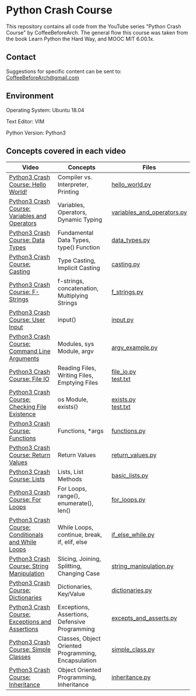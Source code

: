 # Python Crash Course
This repository contains all code from the YouTube series "Python Crash Course" by CoffeeBeforeArch. The general flow this course was taken from the book Learn Python the Hard Way, and MOOC MIT 6.00.1x.

## Contact

Suggestions for specific content can be sent to: CoffeeBeforeArch@gmail.com


## Environment 
Operating System: Ubuntu 18.04

Text Editor: VIM

Python Version: Python3

## Concepts covered in each video
| Video | Concepts | Files |
| ----- | -------- | ----- |
| <a href=https://youtu.be/dyCQrZfoMUQ>Python3 Crash Course: Hello World!</a> | Compiler vs. Interpreter, Printing | <a href=https://github.com/CoffeeBeforeArch/python3_crash_course/blob/master/fundamental_concepts/printing/hello_world.py>hello_world.py</a> |
| <a href=https://youtu.be/8Txatny9_ng>Python3 Crash Course: Variables and Operators</a> | Variables, Operators, Dynamic Typing | <a href=https://github.com/CoffeeBeforeArch/python3_crash_course/blob/master/fundamental_concepts/variables/variables_and_operators.py>variables_and_operators.py</a> |
| <a href=https://youtu.be/8Txatny9_ng>Python3 Crash Course: Data Types</a> | Fundamental Data Types, type() Function | <a href=https://github.com/CoffeeBeforeArch/python3_crash_course/blob/master/fundamental_concepts/variables/data_types.py>data_types.py</a> |
| <a href=https://youtu.be/3q-wUu3pmsI>Python3 Crash Course: Casting</a> | Type Casting, Implicit Casting | <a href=https://github.com/CoffeeBeforeArch/python3_crash_course/blob/master/fundamental_concepts/variables/casting.py>casting.py</a> |
| <a href=https://youtu.be/7Z1Z-OTM_co>Python3 Crash Course: F-Strings</a> | f-strings, concatenation, Multiplying Strings | <a href=https://github.com/CoffeeBeforeArch/python3_crash_course/blob/master/fundamental_concepts/printing/f_strings.py>f_strings.py</a> |
| <a href=https://youtu.be/cKf7SvZklYM>Python3 Crash Course: User Input</a> | input() | <a href=https://github.com/CoffeeBeforeArch/python3_crash_course/blob/master/fundamental_concepts/program_io/input.py>input.py</a> |
| <a href=https://youtu.be/s9x_YTTvats>Python3 Crash Course: Command Line Arguments</a> | Modules, sys Module, argv | <a href=https://github.com/CoffeeBeforeArch/python3_crash_course/blob/master/fundamental_concepts/modules/sys_module/argv_example.py>argv_example.py</a> |
| <a href=https://youtu.be/ClWw7OEgbb4>Python3 Crash Course: File IO</a> | Reading Files, Writing Files, Emptying Files | <a href=https://github.com/CoffeeBeforeArch/python3_crash_course/blob/master/fundamental_concepts/program_io/file_io/file_io.py>file_io.py</a><br><a href=https://github.com/CoffeeBeforeArch/python3_crash_course/blob/master/fundamental_concepts/program_io/file_io/test.txt>test.txt</a>  |
| <a href=https://youtu.be/6y0p-VZyPBk>Python3 Crash Course: Checking File Existence</a> | os Module, exists() | <a href=https://github.com/CoffeeBeforeArch/python3_crash_course/blob/master/fundamental_concepts/modules/os_module/exists.py>exists.py</a><br><a href=https://github.com/CoffeeBeforeArch/python3_crash_course/blob/master/fundamental_concepts/program_io/file_io/test.txt>test.txt</a>  |
| <a href=https://youtu.be/iHDZUtH8mMI>Python3 Crash Course: Functions</a> | Functions, \*args | <a href=https://github.com/CoffeeBeforeArch/python3_crash_course/blob/master/fundamental_concepts/functions/functions.py>functions.py</a> |
| <a href=https://youtu.be/-pC2ia-eYAM>Python3 Crash Course: Return Values</a> | Return Values | <a href=https://github.com/CoffeeBeforeArch/python3_crash_course/blob/master/fundamental_concepts/functions/return_values.py>return_values.py</a> |
| <a href=https://youtu.be/RowwYO5S-FA>Python3 Crash Course: Lists</a> | Lists, List Methods | <a href=https://github.com/CoffeeBeforeArch/python3_crash_course/blob/master/fundamental_concepts/lists/basic_lists.py>basic_lists.py</a> |
| <a href=https://youtu.be/WNkAmqjOnts>Python3 Crash Course: For Loops</a> | For Loops, range(), enumerate(), len() | <a href=https://github.com/CoffeeBeforeArch/python3_crash_course/blob/master/fundamental_concepts/loops/for_loops.py>for_loops.py</a> |
| <a href=https://youtu.be/GF1Pcxuv7dI>Python3 Crash Course: Conditionals and While Loops</a> | While Loops, continue, break, if, elif, else | <a href=https://github.com/CoffeeBeforeArch/python3_crash_course/blob/master/fundamental_concepts/loops/if_else_and_while.py>if_else_while.py</a> |
| <a href=https://youtu.be/bHAz4msGzJI>Python3 Crash Course: String Manipulation</a> | Slicing, Joining, Splitting, Changing Case | <a href=https://github.com/CoffeeBeforeArch/python3_crash_course/blob/master/fundamental_concepts/variables/string_manipulation.py>string_manipulation.py</a> |
| <a href=https://youtu.be/Z7eMbD--USQ>Python3 Crash Course: Dictionaries</a> | Dictionaries, Key/Value | <a href=https://github.com/CoffeeBeforeArch/python3_crash_course/blob/master/fundamental_concepts/variables/dictionaries.py>dictionaries.py</a> |
| <a href=https://youtu.be/o6K9y3UCJIU>Python3 Crash Course: Exceptions and Assertions</a> | Exceptions, Assertions, Defensive Programming | <a href=https://github.com/CoffeeBeforeArch/python3_crash_course/blob/master/fundamental_concepts/test_and_debug/excepts_and_asserts.py>excepts_and_asserts.py</a> |
| <a href=https://youtu.be/VGc4xbCTUmI>Python3 Crash Course: Simple Classes</a> | Classes, Object Oriented Programming, Encapsulation | <a href=https://github.com/CoffeeBeforeArch/python3_crash_course/blob/master/fundamental_concepts/classes/simple_class.py>simple_class.py</a> |
| <a href=https://youtu.be/MCtFLqx8e-I>Python3 Crash Course: Inheritance</a> | Object Oriented Programming, Inheritance | <a href=https://github.com/CoffeeBeforeArch/python3_crash_course/blob/master/fundamental_concepts/classes/inheritence/animals.py>inheritance.py</a> |
